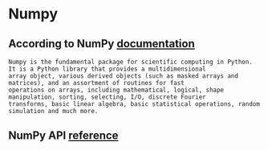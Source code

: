 # Numpy
## According to NumPy [documentation](https://numpy.org/doc/stable/user/whatisnumpy.html)
	Numpy is the fundamental package for scientific computing in Python. It is a Python library that provides a multidimensional 
	array object, various derived objects (such as masked arrays and matrices), and an assortment of routines for fast 
	operations on arrays, including mathematical, logical, shape manipulation, sorting, selecting, I/O, discrete Fourier 
	transforms, basic linear algebra, basic statistical operations, random simulation and much more. 
	
## NumPy API [reference](https://numpy.org/doc/stable/reference/index.html)	
